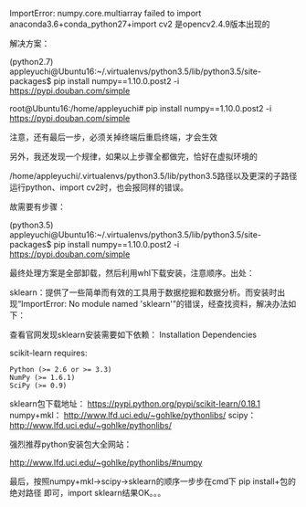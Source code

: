 ImportError: numpy.core.multiarray failed to import  
anaconda3.6+conda_python27+import cv2
是opencv2.4.9版本出现的

解决方案：

(python2.7) appleyuchi@Ubuntu16:~/.virtualenvs/python3.5/lib/python3.5/site-packages$ pip install numpy==1.10.0.post2 -i https://pypi.douban.com/simple


root@Ubuntu16:/home/appleyuchi# pip install numpy==1.10.0.post2 -i https://pypi.douban.com/simple


注意，还有最后一步，必须关掉终端后重启终端，才会生效

另外，我还发现一个规律，如果以上步骤全都做完，恰好在虚拟环境的

/home/appleyuchi/.virtualenvs/python3.5/lib/python3.5路径以及更深的子路径运行python、import cv2时，也会报同样的错误。


故需要有步骤：

(python3.5) appleyuchi@Ubuntu16:~/.virtualenvs/python3.5/lib/python3.5/site-packages$ pip install numpy==1.10.0.post2 -i https://pypi.douban.com/simple

  
 最终处理方案是全部卸载，然后利用whl下载安装，注意顺序。出处：
 

sklearn：提供了一些简单而有效的工具用于数据挖掘和数据分析。而安装时出现“ImportError: No module named 'sklearn'”的错误，经查找资料，解决办法如下：

查看官网发现sklearn安装需要如下依赖：
Installation
Dependencies

scikit-learn requires:

    Python (>= 2.6 or >= 3.3)
    NumPy (>= 1.6.1)
    SciPy (>= 0.9)

sklearn包下载地址： 
https://pypi.python.org/pypi/scikit-learn/0.18.1 
numpy+mkl： 
http://www.lfd.uci.edu/~gohlke/pythonlibs/ 
scipy： 
http://www.lfd.uci.edu/~gohlke/pythonlibs/ 

强烈推荐python安装包大全网站：

http://www.lfd.uci.edu/~gohlke/pythonlibs/#numpy

最后，按照numpy+mkl->scipy->sklearn的顺序一步步在cmd下 pip install+包的绝对路径 即可，import sklearn结果OK。。。
